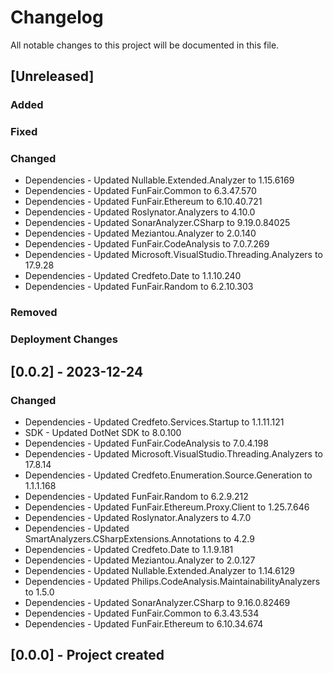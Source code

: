 ﻿# Changelog
All notable changes to this project will be documented in this file.

<!--
Please ADD ALL Changes to the UNRELEASED SECTION and not a specific release
-->

## [Unreleased]
### Added
### Fixed
### Changed
- Dependencies - Updated Nullable.Extended.Analyzer to 1.15.6169
- Dependencies - Updated FunFair.Common to 6.3.47.570
- Dependencies - Updated FunFair.Ethereum to 6.10.40.721
- Dependencies - Updated Roslynator.Analyzers to 4.10.0
- Dependencies - Updated SonarAnalyzer.CSharp to 9.19.0.84025
- Dependencies - Updated Meziantou.Analyzer to 2.0.140
- Dependencies - Updated FunFair.CodeAnalysis to 7.0.7.269
- Dependencies - Updated Microsoft.VisualStudio.Threading.Analyzers to 17.9.28
- Dependencies - Updated Credfeto.Date to 1.1.10.240
- Dependencies - Updated FunFair.Random to 6.2.10.303
### Removed
### Deployment Changes

<!--
Releases that have at least been deployed to staging, BUT NOT necessarily released to live.  Changes should be moved from [Unreleased] into here as they are merged into the appropriate release branch
-->
## [0.0.2] - 2023-12-24
### Changed
- Dependencies - Updated Credfeto.Services.Startup to 1.1.11.121
- SDK - Updated DotNet SDK to 8.0.100
- Dependencies - Updated FunFair.CodeAnalysis to 7.0.4.198
- Dependencies - Updated Microsoft.VisualStudio.Threading.Analyzers to 17.8.14
- Dependencies - Updated Credfeto.Enumeration.Source.Generation to 1.1.1.168
- Dependencies - Updated FunFair.Random to 6.2.9.212
- Dependencies - Updated FunFair.Ethereum.Proxy.Client to 1.25.7.646
- Dependencies - Updated Roslynator.Analyzers to 4.7.0
- Dependencies - Updated SmartAnalyzers.CSharpExtensions.Annotations to 4.2.9
- Dependencies - Updated Credfeto.Date to 1.1.9.181
- Dependencies - Updated Meziantou.Analyzer to 2.0.127
- Dependencies - Updated Nullable.Extended.Analyzer to 1.14.6129
- Dependencies - Updated Philips.CodeAnalysis.MaintainabilityAnalyzers to 1.5.0
- Dependencies - Updated SonarAnalyzer.CSharp to 9.16.0.82469
- Dependencies - Updated FunFair.Common to 6.3.43.534
- Dependencies - Updated FunFair.Ethereum to 6.10.34.674

## [0.0.0] - Project created